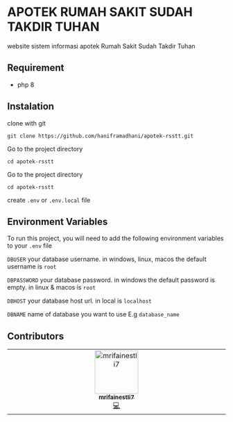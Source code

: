 # APOTEK RUMAH SAKIT SUDAH TAKDIR TUHAN

website sistem informasi apotek Rumah Sakit Sudah Takdir Tuhan

## Requirement

- php 8

## Instalation

clone with git

```
git clone https://github.com/haniframadhani/apotek-rsstt.git
```

Go to the project directory

```
cd apotek-rsstt
```

Go to the project directory

```cd apotek-rsstt```

create `.env` or `.env.local` file

## Environment Variables

To run this project, you will need to add the following environment variables to your `.env` file

`DBUSER` your database username. in windows, linux, macos the default username is `root`

`DBPASSWORD` your database password. in windows the default password is empty. in linux & macos is `root`

`DBHOST` your database host url. in local is `localhost`

`DBNAME` name of database you want to use E.g `database_name`

## Contributors

<!-- ALL-CONTRIBUTORS-LIST:START - Do not remove or modify this section -->
<!-- prettier-ignore-start -->
<!-- markdownlint-disable -->
<table>
  <tbody>
    <tr>
      <td align="center" valign="top" width="14.28%"><a href="https://github.com/mrifainestli7"><img src="https://avatars.githubusercontent.com/u/101726009?v=4?s=100" width="100px;" alt="mrifainestli7"/><br /><sub><b>mrifainestli7</b></sub></a><br /><a href="https://github.com/haniframadhani/apotek-rsstt/commits?author=mrifainestli7" title="Code">💻</a></td>
    </tr>
  </tbody>
</table>

<!-- markdownlint-restore -->
<!-- prettier-ignore-end -->

<!-- ALL-CONTRIBUTORS-LIST:END -->